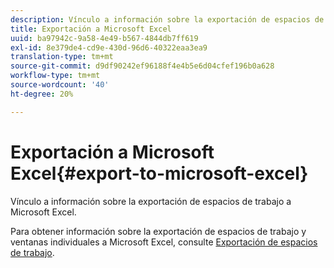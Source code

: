 ```yaml
---
description: Vínculo a información sobre la exportación de espacios de trabajo a Microsoft Excel.
title: Exportación a Microsoft Excel
uuid: ba97942c-9a58-4e49-b567-4844db7ff619
exl-id: 8e379de4-cd9e-430d-96d6-40322eaa3ea9
translation-type: tm+mt
source-git-commit: d9df90242ef96188f4e4b5e6d04cfef196b0a628
workflow-type: tm+mt
source-wordcount: '40'
ht-degree: 20%

---
```


# Exportación a Microsoft Excel{#export-to-microsoft-excel}

Vínculo a información sobre la exportación de espacios de trabajo a Microsoft Excel.

Para obtener información sobre la exportación de espacios de trabajo y ventanas individuales a Microsoft Excel, consulte [Exportación de espacios de trabajo](../../../../home/c-get-started/c-work-worksp/c-ex-wksp.md#concept-27e4457bd14b43f198071e38d85d6d2f).
